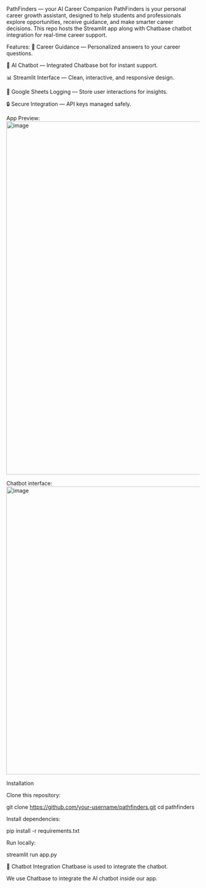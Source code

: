 PathFinders — your AI Career Companion
PathFinders is your personal career growth assistant, designed to help students and professionals explore opportunities, receive guidance, and make smarter career decisions.
This repo hosts the Streamlit app along with Chatbase chatbot integration for real-time career support.

Features:
🎯 Career Guidance — Personalized answers to your career questions.

💬 AI Chatbot — Integrated Chatbase bot for instant support.

📊 Streamlit Interface — Clean, interactive, and responsive design.

📑 Google Sheets Logging — Store user interactions for insights.

🔒 Secure Integration — API keys managed safely.

App Preview:
<img width="1919" height="921" alt="image" src="https://github.com/user-attachments/assets/7d41f646-93d4-4aac-af52-b597461a0379" />

Chatbot interface: 
<img width="1846" height="751" alt="image" src="https://github.com/user-attachments/assets/1ebac2b5-69c6-47d0-80de-bf40e83586da" />

Installation

Clone this repository:

git clone https://github.com/your-username/pathfinders.git
cd pathfinders


Install dependencies:

pip install -r requirements.txt


Run locally:

streamlit run app.py

🔗 Chatbot Integration
Chatbase is used to integrate the chatbot. 


We use Chatbase to integrate the AI chatbot inside our app.

